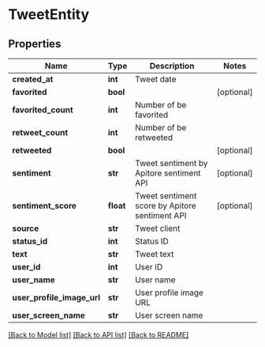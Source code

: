 # TweetEntity

## Properties
Name | Type | Description | Notes
------------ | ------------- | ------------- | -------------
**created_at** | **int** | Tweet date | 
**favorited** | **bool** |  | [optional] 
**favorited_count** | **int** | Number of be favorited | 
**retweet_count** | **int** | Number of be retweeted | 
**retweeted** | **bool** |  | [optional] 
**sentiment** | **str** | Tweet sentiment by Apitore sentiment API | [optional] 
**sentiment_score** | **float** | Tweet sentiment score by Apitore sentiment API | [optional] 
**source** | **str** | Tweet client | 
**status_id** | **int** | Status ID | 
**text** | **str** | Tweet text | 
**user_id** | **int** | User ID | 
**user_name** | **str** | User name | 
**user_profile_image_url** | **str** | User profile image URL | 
**user_screen_name** | **str** | User screen name | 

[[Back to Model list]](../README.md#documentation-for-models) [[Back to API list]](../README.md#documentation-for-api-endpoints) [[Back to README]](../README.md)


